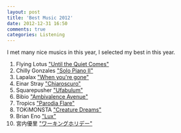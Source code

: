 ```yaml
---
layout: post
title: 'Best Music 2012'
date: 2012-12-31 16:50
comments: true
categories: Listening
---
```


I met many nice musics in this year, I selected my best in this year.

1. Flying Lotus ["Until the Quiet Comes"](http://www.youtube.com/watch?feature=player_embedded&v=-pVHC1DXQ7U)
1. Chilly Gonzales ["Solo Piano II"](http://vimeo.com/41982255)
1. Lapalax ["When you're gone"](http://www.youtube.com/watch?feature=player_embedded&v=Gn-b1Gzab_4)
1. Einar Stray ["Chiaroscuro"](http://www.youtube.com/watch?feature=player_embedded&v=H0fzM-4TRIk)
1. Squarepusher ["Ufabulum"](http://www.youtube.com/watch?feature=player_embedded&v=XvLAKrVbCBM)
1. Bibio ["Ambivalence Avenue"]()
1. Tropics ["Parodia Flare"](http://vimeo.com/25187530)
1. TOKiMONSTA ["Creature Dreams"](http://www.youtube.com/watch?feature=player_embedded&v=bKGTy5jHa60)
1. Brian Eno ["Lux"](http://www.youtube.com/watch?feature=player_embedded&v=g7Xz48z3l8o)
1. 宮内優里 ["ワーキングホリデー"](http://www.youtube.com/watch?feature=player_embedded&v=SXrh7HmHr8k)

